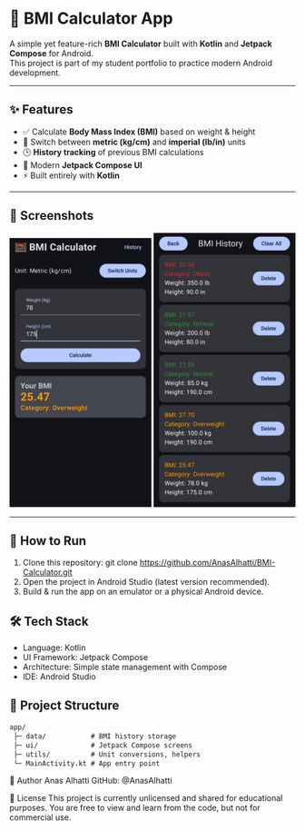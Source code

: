 # 📱 BMI Calculator App

A simple yet feature-rich **BMI Calculator** built with **Kotlin** and **Jetpack Compose** for Android.  
This project is part of my student portfolio to practice modern Android development.

---

## ✨ Features
- ✅ Calculate **Body Mass Index (BMI)** based on weight & height
- 🔄 Switch between **metric (kg/cm)** and **imperial (lb/in)** units
- 🕒 **History tracking** of previous BMI calculations
- 🎨 Modern **Jetpack Compose UI**
- ⚡ Built entirely with **Kotlin**

---

## 📸 Screenshots
<img src="screenshots/Home.jpg" width="250"> <img src="screenshots/History.jpg" width="250">

---

## 🚀 How to Run
1. Clone this repository:
   git clone https://github.com/AnasAlhatti/BMI-Calculator.git
2. Open the project in Android Studio (latest version recommended).
3. Build & run the app on an emulator or a physical Android device.

## 🛠 Tech Stack
- Language: Kotlin
- UI Framework: Jetpack Compose
- Architecture: Simple state management with Compose
- IDE: Android Studio

## 📂 Project Structure
```
app/
 ├─ data/           # BMI history storage
 ├─ ui/             # Jetpack Compose screens
 ├─ utils/          # Unit conversions, helpers
 └─ MainActivity.kt # App entry point
```
👤 Author Anas Alhatti
GitHub: @AnasAlhatti

📜 License
This project is currently unlicensed and shared for educational purposes.
You are free to view and learn from the code, but not for commercial use.
